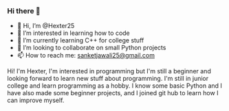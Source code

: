 ### Hi there 👋

- 👋 Hi, I’m @Hexter25
- 👀 I’m interested in learning how to code
- 🌱 I’m currently learning C++ for college stuff
- 💞️ I’m looking to collaborate on small Python projects
- 📫 How to reach me: sanketjawali25@gmail.com

<!---
SlipBad/SlipBad is a ✨ special ✨ repository because its `README.md` (this file) appears on your GitHub profile.
You can click the Preview link to take a look at your changes.
--->
Hi! I'm Hexter,
I'm interested in programming but I'm still a beginner and looking forward to learn new stuff about programming.
I'm still in junior college and learn programming as a hobby. I know some basic Python and I have also made some 
beginner projects, and I joined git hub to learn how I can improve myself.


